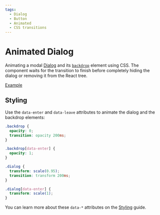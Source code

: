 ```yaml
---
tags:
  - Dialog
  - Button
  - Animated
  - CSS transitions
---
```


# Animated Dialog

<div data-description>

Animating a modal <a href="/components/dialog">Dialog</a> and its <a href="/reference/dialog#backdrop"><code>backdrop</code></a> element using CSS. The component waits for the transition to finish before completely hiding the dialog or removing it from the React tree.

</div>

<div data-tags></div>

<a href="./index.tsx" data-playground>Example</a>

## Styling

Use the `data-enter` and `data-leave` attributes to animate the dialog and the backdrop elements:

```css
.backdrop {
  opacity: 0;
  transition: opacity 200ms;
}

.backdrop[data-enter] {
  opacity: 1;
}

.dialog {
  transform: scale(0.95);
  transition: transform 200ms;
}

.dialog[data-enter] {
  transform: scale(1);
}
```

You can learn more about these `data-*` attributes on the [Styling](/guide/styling) guide.
